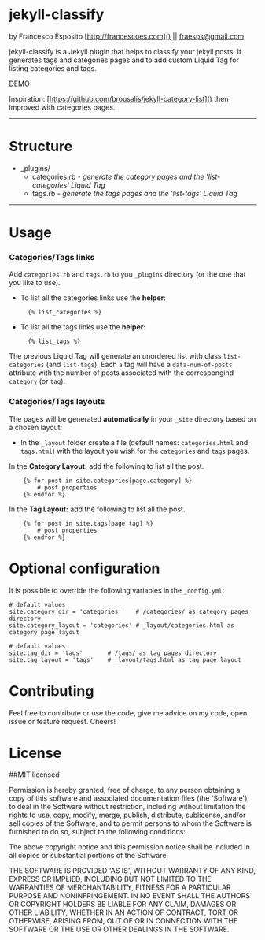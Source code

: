 # jekyll-classify

by Francesco Esposito [http://francescoes.com]() || <fraesps@gmail.com>


jekyll-classify is a Jekyll plugin that helps to classify your jekyll posts. It generates tags and categories pages and to add custom Liquid Tag for listing categories and tags. 


[DEMO](http://francescoes.com/jekyll-classify-demo/) 


Inspiration: [https://github.com/brousalis/jekyll-category-list]() then improved with categories pages.

---

# Structure

- _plugins/
	- categories.rb - *generate the category pages and the 'list-categories' Liquid Tag*
	- tags.rb - *generate the tags pages and the 'list-tags' Liquid Tag*

---

# Usage

### Categories/Tags links

Add `categories.rb` and `tags.rb` to you `_plugins` directory (or the one that you like to use). 


- To list all the categories links use the **helper**:

		{% list_categories %}
	
- To list all the tags links use the **helper**:
	
		{% list_tags %}

The previous Liquid Tag will generate an unordered list with class `list-categories` (and `list-tags`). Each `a` tag will have a `data-num-of-posts` attribute with the number of posts associated with the correspongind `category` (or `tag`). 

### Categories/Tags layouts
		
The pages will be generated **automatically** in your `_site` directory based on a chosen layout:  
	
- In the `_layout` folder create a file (default names: `categories.html` and `tags.html`) with the layout you wish for the `categories` and `tags` pages.

In the **Category Layout:** add the following to list all the post.

		{% for post in site.categories[page.category] %}
			# post properties
		{% endfor %}

In the **Tag Layout:** add the following to list all the post.

		{% for post in site.tags[page.tag] %}
			# post properties
		{% endfor %}
			

# Optional configuration

It is possible to override the following variables in the `_config.yml`:
	
	# default values
	site.category_dir = 'categories'	# /categories/ as category pages directory
	site.category_layout = 'categories'	# _layout/categories.html as category page layout 

	# default values
	site.tag_dir = 'tags'		# /tags/ as tag pages directory
	site.tag_layout = 'tags'	# _layout/tags.html as tag page layout 


# Contributing 

Feel free to contribute or use the code, give me advice on my code, open issue or feature request. Cheers!


# License

##MIT licensed

Permission is hereby granted, free of charge, to any person obtaining a copy of this software and associated documentation files (the 'Software'), to deal in the Software without restriction, including without limitation the rights to use, copy, modify, merge, publish, distribute, sublicense, and/or sell copies of the Software, and to permit persons to whom the Software is furnished to do so, subject to the following conditions:

The above copyright notice and this permission notice shall be included in all copies or substantial portions of the Software.

THE SOFTWARE IS PROVIDED 'AS IS', WITHOUT WARRANTY OF ANY KIND, EXPRESS OR IMPLIED, INCLUDING BUT NOT LIMITED TO THE WARRANTIES OF MERCHANTABILITY, FITNESS FOR A PARTICULAR PURPOSE AND NONINFRINGEMENT. IN NO EVENT SHALL THE AUTHORS OR COPYRIGHT HOLDERS BE LIABLE FOR ANY CLAIM, DAMAGES OR OTHER LIABILITY, WHETHER IN AN ACTION OF CONTRACT, TORT OR OTHERWISE, ARISING FROM, OUT OF OR IN CONNECTION WITH THE SOFTWARE OR THE USE OR OTHER DEALINGS IN THE SOFTWARE.
